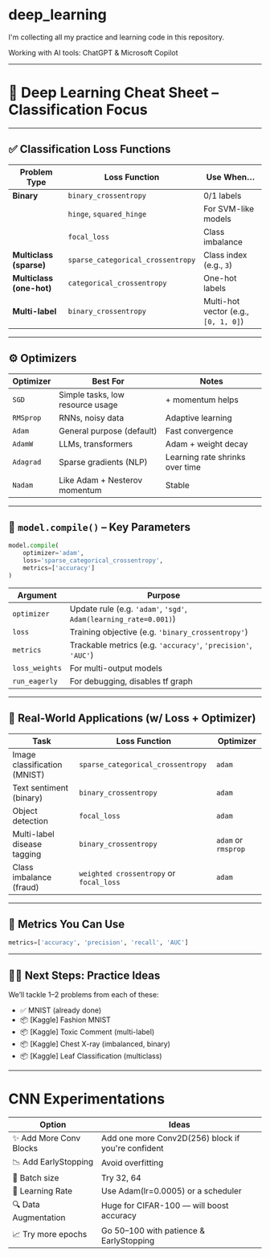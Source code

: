 # deep_learning
I'm collecting all my practice and learning code in this repository.

Working with AI tools: ChatGPT & Microsoft Copilot


---

# 🧠 Deep Learning Cheat Sheet – Classification Focus

---

## ✅ Classification Loss Functions

| Problem Type           | Loss Function                    | Use When… |
|------------------------|----------------------------------|-----------|
| **Binary**             | `binary_crossentropy`           | 0/1 labels |
|                        | `hinge`, `squared_hinge`        | For SVM-like models |
|                        | `focal_loss`                    | Class imbalance |
| **Multiclass (sparse)**| `sparse_categorical_crossentropy` | Class index (e.g., `3`) |
| **Multiclass (one-hot)**| `categorical_crossentropy`      | One-hot labels |
| **Multi-label**        | `binary_crossentropy`           | Multi-hot vector (e.g., `[0, 1, 0]`) |

---

## ⚙️ Optimizers

| Optimizer    | Best For                           | Notes |
|--------------|------------------------------------|-------|
| `SGD`        | Simple tasks, low resource usage   | + momentum helps |
| `RMSprop`    | RNNs, noisy data                   | Adaptive learning |
| `Adam`       | General purpose (default)          | Fast convergence |
| `AdamW`      | LLMs, transformers                 | Adam + weight decay |
| `Adagrad`    | Sparse gradients (NLP)             | Learning rate shrinks over time |
| `Nadam`      | Like Adam + Nesterov momentum      | Stable |

---

## 🧪 `model.compile()` – Key Parameters

```python
model.compile(
    optimizer='adam',
    loss='sparse_categorical_crossentropy',
    metrics=['accuracy']
)
```

| Argument         | Purpose |
|------------------|---------|
| `optimizer`       | Update rule (e.g. `'adam'`, `'sgd'`, `Adam(learning_rate=0.001)`) |
| `loss`            | Training objective (e.g. `'binary_crossentropy'`) |
| `metrics`         | Trackable metrics (e.g. `'accuracy'`, `'precision'`, `'AUC'`) |
| `loss_weights`    | For multi-output models |
| `run_eagerly`     | For debugging, disables tf graph |

---

## 🎯 Real-World Applications (w/ Loss + Optimizer)

| Task                        | Loss Function                      | Optimizer |
|-----------------------------|------------------------------------|-----------|
| Image classification (MNIST)| `sparse_categorical_crossentropy` | `adam`    |
| Text sentiment (binary)     | `binary_crossentropy`             | `adam`    |
| Object detection            | `focal_loss`                      | `adam`    |
| Multi-label disease tagging | `binary_crossentropy`             | `adam` or `rmsprop` |
| Class imbalance (fraud)     | `weighted crossentropy` or `focal_loss` | `adam` |

---

## 🔧 Metrics You Can Use

```python
metrics=['accuracy', 'precision', 'recall', 'AUC']
```

---

## 🧑‍💻 Next Steps: Practice Ideas

We’ll tackle 1–2 problems from each of these:
- ✅ MNIST (already done)
- 📦 [Kaggle] Fashion MNIST
- 📦 [Kaggle] Toxic Comment (multi-label)
- 📦 [Kaggle] Chest X-ray (imbalanced, binary)
- 📦 [Kaggle] Leaf Classification (multiclass)

---
# CNN Experimentations
Option | Ideas
--- | ---
✨ Add More Conv Blocks | Add one more Conv2D(256) block if you're confident
📉 Add EarlyStopping | Avoid overfitting
🧪 Batch size | Try 32, 64
🎯 Learning Rate | Use Adam(lr=0.0005) or a scheduler
🔍 Data Augmentation | Huge for CIFAR-100 — will boost accuracy
📈 Try more epochs | Go 50–100 with patience & EarlyStopping
